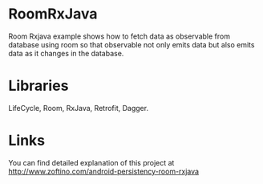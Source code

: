 # RoomRxJava
Room Rxjava example shows how to fetch data as observable from database using room so that observable not only emits data but also emits data as it changes in the database. 

# Libraries
LifeCycle, Room, RxJava, Retrofit, Dagger.

# Links
You can find detailed explanation of this project at http://www.zoftino.com/android-persistency-room-rxjava
